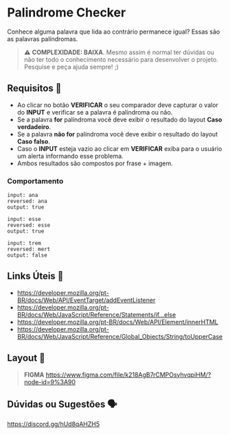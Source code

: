 # Palindrome Checker

Conhece alguma palavra que lida ao contrário permanece igual? Essas são as palavras palíndromas.

> ⚠️ **COMPLEXIDADE: BAIXA**. Mesmo assim é normal ter dúvidas ou não ter todo o conhecimento necessário para desenvolver o projeto. Pesquise e peça ajuda sempre! ;)

## Requisitos 📌

- Ao clicar no botão **VERIFICAR** o seu comparador deve capturar o valor do **INPUT** e verificar se a palavra é palíndroma ou não.
- Se a palavra **for** palíndroma você deve exibir o resultado do layout **Caso verdadeiro**.
- Se a palavra **não for** palíndroma você deve exibir o resultado do layout **Caso falso**.
- Caso o **INPUT** esteja vazio ao clicar em **VERIFICAR** exiba para o usuário um alerta informando esse problema.
- Ambos resultados são compostos por frase + imagem.

### Comportamento

````
input: ana
reversed: ana
output: true

input: esse
reversed: esse
output: true

input: trem
reversed: mert
output: false
````


## Links Úteis 🔗

- https://developer.mozilla.org/pt-BR/docs/Web/API/EventTarget/addEventListener
- https://developer.mozilla.org/pt-BR/docs/Web/JavaScript/Reference/Statements/if...else
- https://developer.mozilla.org/pt-BR/docs/Web/API/Element/innerHTML
- https://developer.mozilla.org/pt-BR/docs/Web/JavaScript/Reference/Global_Objects/String/toUpperCase

## Layout 🎨

> **FIGMA**
> https://www.figma.com/file/k218AgB7rCMPOsyhvqpiHM/?node-id=9%3A90

## Dúvidas ou Sugestões 🗣️

https://discord.gg/hUd8qAHZH5
